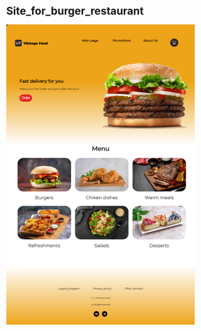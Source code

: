 # Site_for_burger_restaurant

![Site_for_burger_restaurant](images/demonstration/Site_for_burger_restaurant.png)
